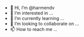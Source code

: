 - 👋 Hi, I’m @harmendv
- 👀 I’m interested in ...
- 🌱 I’m currently learning ...
- 💞️ I’m looking to collaborate on ...
- 📫 How to reach me ...

<!---
harmendv/harmendv is a ✨ special ✨ repository because its `README.md` (this file) appears on your GitHub profile.
You can click the Preview link to take a look at your changes.
--->
